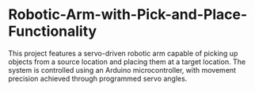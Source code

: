 # Robotic-Arm-with-Pick-and-Place-Functionality
This project features a servo-driven robotic arm capable of picking up objects from a source location and placing them at a target location. The system is controlled using an Arduino microcontroller, with movement precision achieved through programmed servo angles. 

